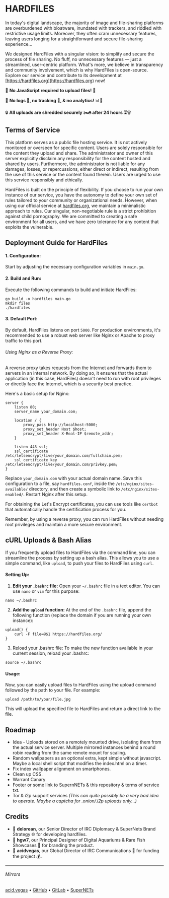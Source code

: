 # HARDFILES
In today's digital landscape, the majority of image and file-sharing platforms are overburdened with bloatware, inundated with trackers, and riddled with restrictive usage limits. Moreover, they often cram unnecessary features, leaving users longing for a straightforward and secure file-sharing experience...

We designed HardFiles with a singular vision: to simplify and secure the process of file sharing. No fluff, no unnecessary features — just a streamlined, user-centric platform. What's more, we believe in transparency and community involvement, which is why HardFiles is open-source. Explore our service and contribute to its development at [https://hardfiles.org](https://hardfiles.org) now!

🚫 **No JavaScript required to upload files!** 🚫

🛑 **No logs 📜, no tracking 👣, & no analytics!** 📊🚫

🔒 **All uploads are shredded securely ✂️🔥 after 24 hours** ⏳🗑️

## Terms of Service
This platform serves as a public file hosting service. It is not actively monitored or overseen for specific content. Users are solely responsible for the content they upload and share. The administrator and owner of this server explicitly disclaim any responsibility for the content hosted and shared by users. Furthermore, the administrator is not liable for any damages, losses, or repercussions, either direct or indirect, resulting from the use of this service or the content found therein. Users are urged to use this service responsibly and ethically.

HardFiles is built on the principle of flexibility. If you choose to run your own instance of our service, you have the autonomy to define your own set of rules tailored to your community or organizational needs. However, when using our official service at [hardfiles.org](https://hardfiles.org), we maintain a minimalistic approach to rules. Our singular, non-negotiable rule is a strict prohibition against child pornography. We are committed to creating a safe environment for all users, and we have zero tolerance for any content that exploits the vulnerable.

## Deployment Guide for HardFiles

#### 1. Configuration:
Start by adjusting the necessary configuration variables in `main.go`.

#### 2. Build and Run:
Execute the following commands to build and initiate HardFiles:
```
go build -o hardfiles main.go
mkdir files
./hardfiles
```

#### 3. Default Port:
By default, HardFiles listens on port `5000`. For production environments, it's recommended to use a robust web server like Nginx or Apache to proxy traffic to this port.

###### Using Nginx as a Reverse Proxy:

A reverse proxy takes requests from the Internet and forwards them to servers in an internal network. By doing so, it ensures that the actual application (in this case, HardFiles) doesn't need to run with root privileges or directly face the Internet, which is a security best practice.

Here's a basic setup for Nginx:

```nginx
server {
    listen 80;
    server_name your_domain.com;

    location / {
        proxy_pass http://localhost:5000;
        proxy_set_header Host $host;
        proxy_set_header X-Real-IP $remote_addr;
    }

    listen 443 ssl;
    ssl_certificate /etc/letsencrypt/live/your_domain.com/fullchain.pem;
    ssl_certificate_key /etc/letsencrypt/live/your_domain.com/privkey.pem;
}
```

Replace `your_domain.com` with your actual domain name. Save this configuration to a file, say `hardfiles.conf`, inside the `/etc/nginx/sites-available/` directory, and then create a symbolic link to `/etc/nginx/sites-enabled/`. Restart Nginx after this setup.

For obtaining the Let's Encrypt certificates, you can use tools like `certbot` that automatically handle the certification process for you.

Remember, by using a reverse proxy, you can run HardFiles without needing root privileges and maintain a more secure environment.

## cURL Uploads & Bash Alias

If you frequently upload files to HardFiles via the command line, you can streamline the process by setting up a bash alias. This allows you to use a simple command, like `upload`, to push your files to HardFiles using `curl`.

#### Setting Up:
1. **Edit your `.bashrc` file:** Open your `~/.bashrc` file in a text editor. You can use `nano` or `vim` for this purpose:
```shell
nano ~/.bashrc
```
2. **Add the `upload` function:** At the end of the `.bashrc` file, append the following function (replace the domain if you are running your own instance):
```shell
upload() {
    curl -F file=@$1 https://hardfiles.org/
}
```
3. Reload your .bashrc file: To make the new function available in your current session, reload your .bashrc:
```shell
source ~/.bashrc
```

#### Usage:
Now, you can easily upload files to HardFiles using the upload command followed by the path to your file. For example:
```shell
upload /path/to/your/file.jpg
```

This will upload the specified file to HardFiles and return a direct link to the file.

## Roadmap
- Idea - Uploads stored on a remotely mounted drive, isolating them from the actual service server. Multiple mirrored instances behind a round robin reading from the same remote mount for scaling.
- Random wallpapers as an optional extra, kept simple without javascript. Maybe a local shell script that modifies the index.html on a timer.
- Fix index wallpaper alignment on smartphones.
- Clean up CSS.
- Warrant Canary
- Footer or some link to SupernNETs & this repository & terms of service txt.
- Tor & i2p support services *(This can quite possibly be a very bad idea to operate. Maybe a captcha for .onion/.i2p uploads only...)*

## Credits
- 🚀 **delorean**, our Senior Director of IRC Diplomacy & SuperNets Brand Strategy 🌐 for developing hardfiles.
- 🤝 **hgw7**, our  Principal Designer of Digital Aquariums & Rare Fish Showcases 🐠 for branding the product.
- 💼 **acidvegas**, our Global Director of IRC Communications 💬 for funding the project 💰.

___

###### Mirrors
[acid.vegas](https://git.acid.vegas/hardfiles) • [GitHub](https://github.com/supernets/hardfiles) • [GitLab](https://gitlab.com/supernets/hardfiles) • [SuperNETs](https://git.supernets.org/supernets/hardfiles)